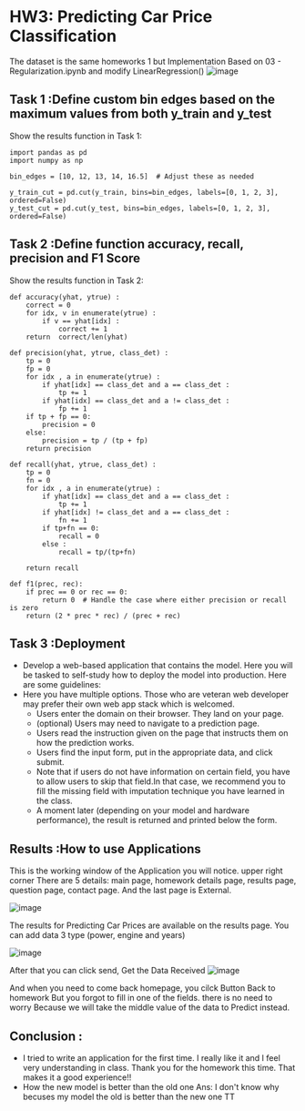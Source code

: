 # HW3: Predicting Car Price Classification
The dataset is the same homeworks 1 but Implementation Based on 03 - Regularization.ipynb and modify LinearRegression()
![image](https://github.com/Tonpattra/Machine-Learning/assets/89975216/fbdf466b-0b33-4c6b-a244-c57194895dfe)

## Task 1 :Define custom bin edges based on the maximum values from both y_train and y_test
Show the results function in Task 1:
```
import pandas as pd
import numpy as np

bin_edges = [10, 12, 13, 14, 16.5]  # Adjust these as needed

y_train_cut = pd.cut(y_train, bins=bin_edges, labels=[0, 1, 2, 3], ordered=False)
y_test_cut = pd.cut(y_test, bins=bin_edges, labels=[0, 1, 2, 3], ordered=False)

```
## Task 2 :Define function accuracy, recall, precision and F1 Score
Show the results function in Task 2:
```
def accuracy(yhat, ytrue) :
    correct = 0
    for idx, v in enumerate(ytrue) :
        if v == yhat[idx] :
            correct += 1
    return  correct/len(yhat)   
```
```
def precision(yhat, ytrue, class_det) :
    tp = 0
    fp = 0
    for idx , a in enumerate(ytrue) :
        if yhat[idx] == class_det and a == class_det :
            tp += 1
        if yhat[idx] == class_det and a != class_det :
            fp += 1
    if tp + fp == 0:
        precision = 0
    else:
        precision = tp / (tp + fp)        
    return precision
```
```
def recall(yhat, ytrue, class_det) :
    tp = 0
    fn = 0
    for idx , a in enumerate(ytrue) :
        if yhat[idx] == class_det and a == class_det :
            tp += 1
        if yhat[idx] != class_det and a == class_det :
            fn += 1
        if tp+fn == 0:
            recall = 0
        else :
            recall = tp/(tp+fn)

    return recall
```
``` 
def f1(prec, rec):
    if prec == 0 or rec == 0:
        return 0  # Handle the case where either precision or recall is zero
    return (2 * prec * rec) / (prec + rec)   
 ```

## Task 3 :Deployment 
- Develop a web-based application that contains the model. Here you will be tasked to self-study how to deploy the model into production. Here are some guidelines:
- Here you have multiple options. Those who are veteran web developer may prefer their own web app
stack which is welcomed.
  - Users enter the domain on their browser. They land on your page.
  - (optional) Users may need to navigate to a prediction page.
  - Users read the instruction given on the page that instructs them on how the prediction works.
  - Users find the input form, put in the appropriate data, and click submit.
  - Note that if users do not have information on certain field, you have to allow users to skip that field.In that case, we recommend you to fill the missing field with imputation technique you have learned in the class.
  - A moment later (depending on your model and hardware performance), the result is returned and
printed below the form.

## Results :How to use Applications
This is the working window of the Application you will notice. upper right corner There are 5 details: main page, homework details page, results page, question page, contact page. And the last page is External.

![image](https://github.com/Tonpattra/Machine-Learning/assets/89975216/787550fc-08df-4786-bdab-2bf91f4bfdbf)

The results for Predicting Car Prices are available on the results page.
You can add data 3 type (power, engine and years)

![image](https://github.com/Tonpattra/Machine-Learning/assets/89975216/31abbfa9-d2f2-423b-b62b-32b4267619d7)

After that you can click send, Get the Data Received
![image](https://github.com/Tonpattra/Machine-Learning/assets/89975216/31abbfa9-d2f2-423b-b62b-32b4267619d7)

And when you need to come back homepage, you cilck Button Back to homework
But you forgot to fill in one of the fields. there is no need to worry Because we will take the middle value of the data to Predict instead.

## Conclusion :
- I tried to write an application for the first time. I really like it and I feel very understanding in class. Thank you for the homework this time. That makes it a good experience!!
- How the new model is better than the old one Ans: I don't know why becuses my model the old is better than the new one TT


